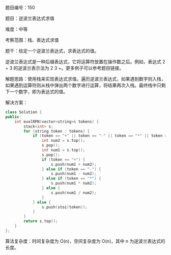 题目编号：150

题目：逆波兰表达式求值

难度：中等

考察范围：栈、表达式求值

题干：给定一个逆波兰表达式，求表达式的值。

逆波兰表达式是一种后缀表达式，它将运算符放置在操作数之后。例如，表达式 2 + 3 的逆波兰表示法为 2 3 +。更多例子可以参考题目链接。

解题思路：使用栈来实现表达式求值。遍历逆波兰表达式，如果遇到数字则入栈，如果遇到运算符则从栈中弹出两个数字进行运算，将结果再次入栈。最终栈中只剩下一个数字，即为表达式的值。

解决方案：

```cpp
class Solution {
public:
    int evalRPN(vector<string>& tokens) {
        stack<int> s;
        for (string token : tokens) {
            if (token == "+" || token == "-" || token == "*" || token == "/") {
                int num2 = s.top();
                s.pop();
                int num1 = s.top();
                s.pop();
                if (token == "+") {
                    s.push(num1 + num2);
                } else if (token == "-") {
                    s.push(num1 - num2);
                } else if (token == "*") {
                    s.push(num1 * num2);
                } else {
                    s.push(num1 / num2);
                }
            } else {
                s.push(stoi(token));
            }
        }
        return s.top();
    }
};
```

算法复杂度：时间复杂度为 O(n)，空间复杂度为 O(n)，其中 n 为逆波兰表达式的长度。